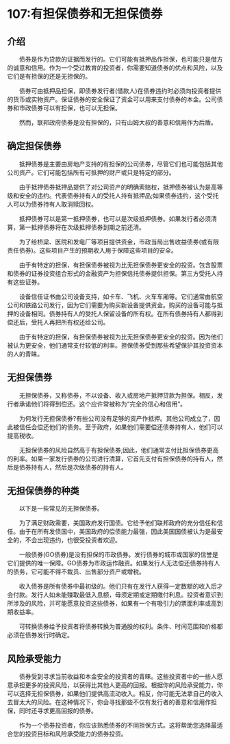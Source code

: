 # 107:有担保债券和无担保债券
## 介绍

　　债券是作为贷款的证据而发行的。它们可能有抵押品作担保，也可能只是借方的诚意和信用。作为一个受过教育的投资者，你需要知道债券的优点和风险，以及它们是有担保的还是无担保的。

　　债券可由抵押品担保，即债券发行者(借款人)在债券违约时必须向投资者提供的货币或实物资产。保证债券的安全保证了资金可以用来支付债券的本金。公司债券和市政债券可以有担保，也可以无担保。

　　然而，联邦政府债券是没有担保的，只有山姆大叔的善意和信用作为后盾。

## 确定担保债券

　　抵押债券是主要由房地产支持的有担保的公司债券，尽管它们也可能包括其他公司资产。它们可能包括所有可抵押的财产或只是特定的部分。

　　由于抵押债券抵押品提供了对公司资产的明确索赔权，抵押债券被认为是高等级和安全的违约。代表债券持有人的受托人持有抵押品;如果债券违约，这个受托人可以为债券持有人取消赎回权。

　　抵押债券可以是第一抵押债券，也可以是次级抵押债券。如果发行者必须清算，第一抵押债券将在次级抵押债券到期之前还清。

　　为了给桥梁、医院和发电厂等项目提供资金，市政当局出售收益债券(或有限责任债券)。这些项目产生的预期收入用于保障这些项目的安全。

　　由于有特定的担保，有担保债券被视为比无担保债券更安全的投资。包含股票和债券的证券投资组合形式的金融资产为担保信托债券提供担保。第三方受托人持有这些证券。

　　设备信任证书由公司设备支持，如卡车、飞机、火车车厢等。它们通常由航空公司和铁路公司发行，因为它们需要为购买新设备提供资金。购买的设备可能与抵押的设备相同。债券持有人的受托人保留设备的所有权。在所有债券持有人都得到偿还后，受托人再把所有权还给公司。

　　由于有特定的担保，有担保债券被视为比无担保债券更安全的投资。因为他们被认为更安全，他们通常支付较低的利率。担保债券受到那些希望保护其投资资本的人的青睐。

## 无担保债券

　　无担保债券，又称债券，不以设备、收入或房地产抵押贷款为担保。相反，发行者承诺他们将得到偿还。这个应许常被称为“完全的信心和信用”。

　　为何发行无担保债券?有些公司没有足够的资产作抵押。其他公司成立了，因此被信任会偿还他们的债务。至于政府，如果他们需要偿还债券持有人，他们可以提高税收。

　　无担保债券的风险自然高于有担保债券;因此，他们通常支付比担保债券更高的利率。如果一家发行债券的公司进行清算，它首先支付有担保债券的持有人，然后是债券持有人，然后是次级债券的持有人。

## 无担保债券的种类

　　以下是一些常见的无担保债券。

　　为了满足财政需要，美国政府发行国债。它给予他们联邦政府的充分信任和信任。由于在所有发债国中，美国政府的偿债能力最强，因此美国国债被认为是最安全的，不会出现违约，也很受投资者欢迎。

　　一般债券(GO债券)是没有担保的市政债券。发行债券的城市或国家的信誉是它们提供的唯一保障。GO债券为市政运作融资。如果发行人无法偿还债券持有人的债务，它可能不得不裁员、出售部分资产或增税。

　　收入债券是所有债券中最初级的。他们只有在发行人获得一定数额的收入后才会付款。发行人如未能赚取最低入息额，毋须定期或定期缴付利息。投资者意识到所涉及的风险，并可能愿意投资这些债券，如果有一个有吸引力的票面利率或高到期收益率。

　　可转换债券给予投资者将债券转换为普通股的权利。条件、时间范围和价格都必须在债券发行时确定。

## 风险承受能力

　　债券受到寻求当前收益和本金安全的投资者的青睐。这些投资者中的一些人愿意承担更多的投资风险，以获得比其他人更高的回报。根据你的风险承受能力，你可以选择无担保债券，如果他们提供高流动收入。相反，你可能无法拿自己的收入去冒太大的风险。在这种情况下，你会寻找那些不仅有发行者的善意和信用作担保，同时还寻求更高回报的债券。

　　作为一个债券投资者，你应该熟悉债券的不同担保方式。这将帮助您选择最适合您的投资目标和风险承受能力的债券投资。
